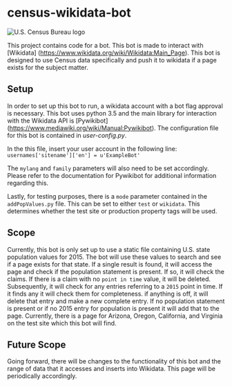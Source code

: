 # census-wikidata-bot

![U.S. Census Bureau logo](https://www.census.gov/popclock/images/census-logo-whiteBG.png)

This project contains code for a bot.  This bot is made to interact with [Wikidata] (https://www.wikidata.org/wiki/Wikidata:Main_Page).  This bot is designed to use Census data specifically and push it to wikidata if a page exists for the subject matter.

## Setup
In order to set up this bot to run, a wikidata account with a bot flag approval is necessary.  This bot uses python 3.5 and the main library for interaction with the Wikidata API is [Pywikibot] (https://www.mediawiki.org/wiki/Manual:Pywikibot).  The configuration file for this bot is contained in *user-config.py*.

In the this file, insert your user account in the following line:<br>
`usernames['sitename']['en'] = u'ExampleBot'`

The `mylang` and `family` parameters will also need to be set accordingly.  Please refer to the documentation for Pywikibot for additional information regarding this.

Lastly, for testing purposes, there is a `mode` parameter contained in the `addPopValues.py` file.  This can be set to either `test` or `wikidata`.  This determines whether the test site or production property tags will be used.

## Scope
Currently, this bot is only set up to use a static file containing U.S. state population values for 2015.  The bot will use these values to search and see if a page exists for that state.  If a single result is found, it will access the page and check if the population statement is present.  If so, it will check the claims.  If there is a claim with no `point in time` value, it will be deleted.  Subsequently, it will check for any entries referring to a `2015` point in time.  If it finds any it will check them for completeness.  if anything is off, it will delete that entry and make a new complete entry.  If no population statement is present or if no 2015 entry for population is present it will add that to the page.  Currently, there is a page for Arizona, Oregon, California, and Virginia on the test site which this bot will find.

## Future Scope
Going forward, there will be changes to the functionality of this bot and the range of data that it accesses and inserts into Wikidata.  This page will be periodically accordingly.

